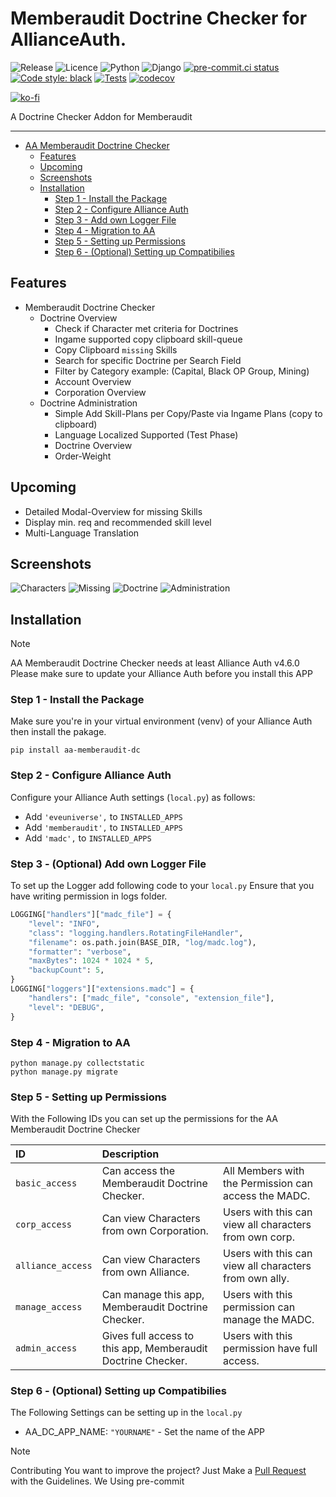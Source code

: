 # Memberaudit Doctrine Checker for AllianceAuth.<a name="aa-memberaudit-dc"></a>

![Release](https://img.shields.io/pypi/v/aa-memberaudit-dc?label=release)
![Licence](https://img.shields.io/github/license/geuthur/aa-memberaudit-dc)
![Python](https://img.shields.io/pypi/pyversions/aa-memberaudit-dc)
![Django](https://img.shields.io/pypi/frameworkversions/django/aa-memberaudit-dc.svg?label=django)
[![pre-commit.ci status](https://results.pre-commit.ci/badge/github/Geuthur/aa-memberaudit-dc/master.svg)](https://results.pre-commit.ci/latest/github/Geuthur/aa-memberaudit-dc/master)
[![Code style: black](https://img.shields.io/badge/code%20style-black-000000.svg)](https://github.com/psf/black)
[![Tests](https://github.com/Geuthur/aa-memberaudit-dc/actions/workflows/autotester.yml/badge.svg)](https://github.com/Geuthur/aa-memberaudit-dc/actions/workflows/autotester.yml)
[![codecov](https://codecov.io/gh/Geuthur/aa-memberaudit-dc/graph/badge.svg?token=YfJSsDECUm)](https://codecov.io/gh/Geuthur/aa-memberaudit-dc)

[![ko-fi](https://ko-fi.com/img/githubbutton_sm.svg)](https://ko-fi.com/W7W810Q5J4)

A Doctrine Checker Addon for Memberaudit

______________________________________________________________________

- [AA Memberaudit Doctrine Checker](#aa-memberaudit-dc)
  - [Features](#features)
  - [Upcoming](#upcoming)
  - [Screenshots](#screenshots)
  - [Installation](#features)
    - [Step 1 - Install the Package](#step1)
    - [Step 2 - Configure Alliance Auth](#step2)
    - [Step 3 - Add own Logger File](#step3)
    - [Step 4 - Migration to AA](#step4)
    - [Step 5 - Setting up Permissions](#step5)
    - [Step 6 - (Optional) Setting up Compatibilies](#step6)

## Features<a name="features"></a>

- Memberaudit Doctrine Checker
  - Doctrine Overview
    - Check if Character met criteria for Doctrines
    - Ingame supported copy clipboard skill-queue
    - Copy Clipboard `missing` Skills
    - Search for specific Doctrine per Search Field
    - Filter by Category example: (Capital, Black OP Group, Mining)
    - Account Overview
    - Corporation Overview
  - Doctrine Administration
    - Simple Add Skill-Plans per Copy/Paste via Ingame Plans (copy to clipboard)
    - Language Localized Supported (Test Phase)
    - Doctrine Overview
    - Order-Weight

## Upcoming<a name="upcoming"></a>

- Detailed Modal-Overview for missing Skills
- Display min. req and recommended skill level
- Multi-Language Translation

## Screenshots<a name="screenshots"></a>

![Characters](https://raw.githubusercontent.com/geuthur/aa-memberaudit-dc/master/madc/images/characters.png "Characters")
![Missing](https://raw.githubusercontent.com/geuthur/aa-memberaudit-dc/master/madc/images/missing.png "Missing Skills")
![Doctrine](https://raw.githubusercontent.com/geuthur/aa-memberaudit-dc/master/madc/images/doctrine.png "Doctrine")
![Administration](https://raw.githubusercontent.com/geuthur/aa-memberaudit-dc/master/madc/images/admin.png "Administration")

## Installation<a name="installation"></a>

> [!NOTE]
> AA Memberaudit Doctrine Checker needs at least Alliance Auth v4.6.0
> Please make sure to update your Alliance Auth before you install this APP

### Step 1 - Install the Package<a name="step1"></a>

Make sure you're in your virtual environment (venv) of your Alliance Auth then install the pakage.

```shell
pip install aa-memberaudit-dc
```

### Step 2 - Configure Alliance Auth<a name="step2"></a>

Configure your Alliance Auth settings (`local.py`) as follows:

- Add `'eveuniverse',` to `INSTALLED_APPS`
- Add `'memberaudit',` to `INSTALLED_APPS`
- Add `'madc',` to `INSTALLED_APPS`

### Step 3 - (Optional) Add own Logger File<a name="step3"></a>

To set up the Logger add following code to your `local.py`
Ensure that you have writing permission in logs folder.

```python
LOGGING["handlers"]["madc_file"] = {
    "level": "INFO",
    "class": "logging.handlers.RotatingFileHandler",
    "filename": os.path.join(BASE_DIR, "log/madc.log"),
    "formatter": "verbose",
    "maxBytes": 1024 * 1024 * 5,
    "backupCount": 5,
}
LOGGING["loggers"]["extensions.madc"] = {
    "handlers": ["madc_file", "console", "extension_file"],
    "level": "DEBUG",
}
```

### Step 4 - Migration to AA<a name="step4"></a>

```shell
python manage.py collectstatic
python manage.py migrate
```

### Step 5 - Setting up Permissions<a name="step5"></a>

With the Following IDs you can set up the permissions for the AA Memberaudit Doctrine Checker

| ID                | Description                                                  |                                                        |
| :---------------- | :----------------------------------------------------------- | :----------------------------------------------------- |
| `basic_access`    | Can access the Memberaudit Doctrine Checker.                 | All Members with the Permission can access the MADC.   |
| `corp_access`     | Can view Characters from own Corporation.                    | Users with this can view all characters from own corp. |
| `alliance_access` | Can view Characters from own Alliance.                       | Users with this can view all characters from own ally. |
| `manage_access`   | Can manage this app, Memberaudit Doctrine Checker.           | Users with this permission can manage the MADC.        |
| `admin_access`    | Gives full access to this app, Memberaudit Doctrine Checker. | Users with this permission have full access.           |

### Step 6 - (Optional) Setting up Compatibilies<a name="step6"></a>

The Following Settings can be setting up in the `local.py`

- AA_DC_APP_NAME: `"YOURNAME"` - Set the name of the APP

> [!NOTE]
> Contributing
> You want to improve the project?
> Just Make a [Pull Request](https://github.com/Geuthur/aa-memberaudit-dc/pulls) with the Guidelines.
> We Using pre-commit

